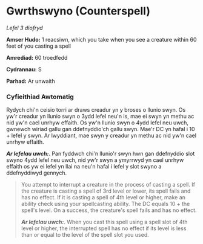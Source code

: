# Gwrthswyno (Counterspell)

*Lefel 3 diofryd*

**Amser Hudo:** 1 reacsiwn, which you take when you see a creature within 60 feet of you casting a spell

**Amrediad:** 60 troedfedd

**Cydrannau:** S

**Parhad:** Ar unwaith

### Cyfieithiad Awtomatig

Rydych chi'n ceisio torri ar draws creadur yn y broses o llunio swyn. Os yw'r creadur yn llunio swyn o 3ydd lefel neu'n is, mae ei swyn yn methu ac nid yw'n cael unrhyw effaith. Os yw'n llunio swyn o 4ydd lefel neu uwch, gwnewch wiriad gallu gan ddefnyddio'ch gallu swyn. Mae'r DC yn hafal i 10 + lefel y swyn. Ar lwyddiant, mae swyn y creadur yn methu ac nid yw'n cael unrhyw effaith.

***Ar lefelau uwch:***. Pan fyddwch chi'n llunio'r swyn hwn gan ddefnyddio slot swyno 4ydd lefel neu uwch, nid yw'r swyn a ymyrrwyd yn cael unrhyw effaith os yw ei lefel yn llai na neu'n hafal i lefel y slot swyno a ddefnyddiwyd gennych.

>  You attempt to interrupt a creature in the process of casting a spell. If the creature is casting a spell of 3rd level or lower, its spell fails and has no effect. If it is casting a spell of 4th level or higher, make an ability check using your spellcasting ability. The DC equals 10 + the spell's level. On a success, the creature's spell fails and has no effect.
>  
>  ***Ar lefelau uwch:***. When you cast this spell using a spell slot of 4th level or higher, the interrupted spell has no effect if its level is less than or equal to the level of the spell slot you used.